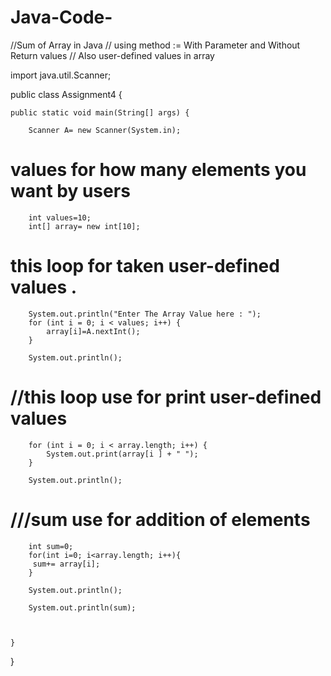 # Java-Code-
//Sum of Array in Java 
// using method := With Parameter and Without Return values 
// Also user-defined values in array 

import java.util.Scanner;

public class Assignment4 {

    public static void main(String[] args) {
        
        Scanner A= new Scanner(System.in);

# values for how many elements you want by users 

        int values=10;
        int[] array= new int[10];



 # this loop for taken user-defined values .

        System.out.println("Enter The Array Value here : ");
        for (int i = 0; i < values; i++) {                         
            array[i]=A.nextInt();
        }

        System.out.println();
# //this loop use for print user-defined values 
        for (int i = 0; i < array.length; i++) {
            System.out.print(array[i ] + " ");
        }

        System.out.println();

 # ///sum use for addition of elements 

        int sum=0;
        for(int i=0; i<array.length; i++){
         sum+= array[i];
        }
        
        System.out.println();

        System.out.println(sum);

    

    }
}




